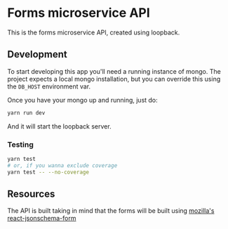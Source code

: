 Forms microservice API
======================

This is the forms microservice API, created using loopback.

Development
-----------

To start developing this app you'll need a running instance of mongo. The
project expects a local mongo installation, but you can override this using the
`DB_HOST` environment var.

Once you have your mongo up and running, just do:

~~~bash
yarn run dev
~~~

And it will start the loopback server.

### Testing

~~~bash
yarn test
# or, if you wanna exclude coverage
yarn test -- --no-coverage
~~~

Resources
---------

The API is built taking in mind that the forms will be built using
[mozilla's react-jsonschema-form][rjf]

[rjf]: https://github.com/mozilla-services/react-jsonschema-form
